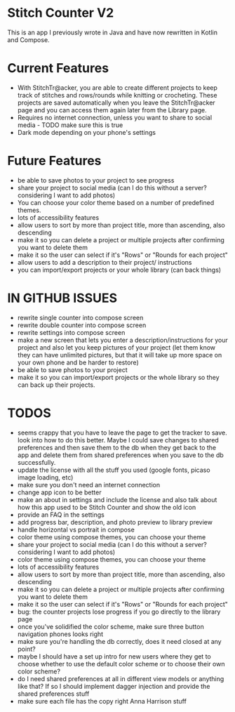 # Stitch Counter V2
This is an app I previously wrote in Java and have now rewritten in Kotlin and Compose.

# Current Features
- With StitchTr@acker, you are able to create different projects to keep track of stitches and rows/rounds while knitting or crocheting. These projects are saved automatically when you leave the StitchTr@acker page and you can access them again later from the Library page.
- Requires no internet connection, unless you want to share to social media - TODO make sure this is true
- Dark mode depending on your phone's settings

# Future Features
- be able to save photos to your project to see progress
- share your project to social media (can I do this without a server? considering I want to add photos)
- You can choose your color theme based on a number of predefined themes.
- lots of accessibility features
- allow users to sort by more than project title, more than ascending, also descending
- make it so you can delete a project or multiple projects after confirming you want to delete them
- make it so the user can select if it's "Rows" or "Rounds for each project"
- allow users to add a description to their project/ instructions
- you can import/export projects or your whole library (can back things)

# IN GITHUB ISSUES
- rewrite single counter into compose screen
- rewrite double counter into compose screen
- rewrite settings into compose screen
- make a new screen that lets you enter a description/instructions for your project and also let you keep pictures of your project (let them know they can have unlimited pictures, but that it will take up more space on your own phone and be harder to restore)
- be able to save photos to your project
- make it so you can import/export projects or the whole library so they can back up their projects.

# TODOS
- seems crappy that you have to leave the page to get the tracker to save. look into how to do this better. Maybe I could save changes to shared preferences and then save them to the db when they get back to the app and delete them from shared preferences when you save to the db successfully.
- update the license with all the stuff you used (google fonts, picaso image loading, etc)
- make sure you don't need an internet connection
- change app icon to be better
- make an about in settings and include the license and also talk about how this app used to be Stitch Counter and show the old icon
- provide an FAQ in the settings
- add progress bar, description, and photo preview to library preview
- handle horizontal vs portrait in compose
- color theme using compose themes, you can choose your theme
- share your project to social media (can I do this without a server? considering I want to add photos)
- color theme using compose themes, you can choose your theme
- lots of accessibility features
- allow users to sort by more than project title, more than ascending, also descending
- make it so you can delete a project or multiple projects after confirming you want to delete them
- make it so the user can select if it's "Rows" or "Rounds for each project"
- bug: the counter projects lose progress if you go directly to the library page
- once you've solidified the color scheme, make sure three button navigation phones looks right
- make sure you're handling the db correctly, does it need closed at any point?
- maybe I should have a set up intro for new users where they get to choose whether to use the default color scheme or to choose their own color scheme?
- do I need shared preferences at all in different view models or anything like that? If so I should implement dagger injection and provide the shared preferences stuff
- make sure each file has the copy right Anna Harrison stuff